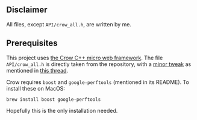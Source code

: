 ## Disclaimer
All files, except `API/crow_all.h`, are written by me.

## Prerequisites
This project uses [the Crow C++ micro web framework](https://github.com/ipkn/crow). The file `API/crow_all.h` is directly taken from the repository, with a [minor tweak](https://github.com/moneroexamples/onion-monero-blockchain-explorer/commit/76a0efa8ee3ea5bb466b81d84357d2fd76920cbd) as mentioned in [this thread](https://github.com/ipkn/crow/issues/340).

Crow requires `boost` and `google-perftools` (mentioned in its README). To install these on MacOS:
```
brew install boost google-perftools
```
Hopefully this is the only installation needed.
